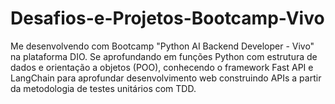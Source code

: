 # Desafios-e-Projetos-Bootcamp-Vivo
Me desenvolvendo com Bootcamp "Python AI Backend Developer - Vivo" na plataforma DIO. Se aprofundando em funções Python com estrutura de dados e orientação a objetos (POO), conhecendo o framework Fast API e LangChain para aprofundar desenvolvimento web construindo APIs a partir da metodologia de testes unitários com TDD.

